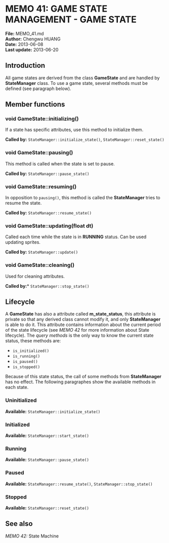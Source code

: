 ﻿# MEMO 41: GAME STATE MANAGEMENT - GAME STATE
**File:** MEMO_41.md    
**Author:** Chengwu HUANG    
**Date:** 2013-06-08    
**Last update:** 2013-06-20

## Introduction
All game states are derived from the class **GameState** and are handled by
**StateManager** class.
To use a game state, several methods must be defined (see paragraph below).

## Member functions
### void GameState::initializing()
If a state has specific attributes, use this method to initialize them.

**Called by:** `StateManager::initialize_state()`, `StateManager::reset_state()`

### void GameState::pausing()
This method is called when the state is set to pause.

**Called by:** `StateManager::pause_state()`

### void GameState::resuming()
In opposition to `pausing()`, this method is called the **StateManager** tries
to resume the state.

**Called by:** `StateManager::resume_state()`

### void GameState::updating(float dt)
Called each time while the state is in **RUNNING** status. Can be used updating
sprites.

**Called by:** `StateManager::update()`

### void GameState::cleaning()
Used for cleaning attributes.

**Called by:*** `StateManager::stop_state()`

## Lifecycle
A **GameState** has also a attribute called **m_state_status**, this attribute
is private so that any derived class cannot modify it, and only
**StateManager** is able to do it. This attribute contains information about
the current period of the state lifecycle (see *MEMO 42* for more information
about State lifecycle). The *query methods* is the only way to know
the current state status, these methods are:
* `is_initialized()`
* `is_running()`
* `is_paused()`
* `is_stopped()`

Because of this state status, the call of some methods from **StateManager**
has no effect. The following paragraphes show the available methods in each
state.

### Uninitialized
**Available:** `StateManager::initialize_state()`

### Initialized
**Available:** `StateManager::start_state()`

### Running
**Available:** `StateManager::pause_state()`

### Paused
**Available:** `StateManager::resume_state()`, `StateManager::stop_state()`

### Stopped
**Available:** `StateManager::reset_state()`

## See also
*MEMO 42:* State Machine

